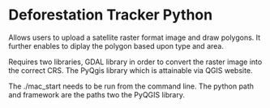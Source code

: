 # Deforestation Tracker Python

Allows users to upload a satellite raster format image and draw polygons. It further enables to diplay the polygon based upon type and area.

Requires two libraries, GDAL library in order to convert the raster image into the correct CRS. The PyQgis library which is attainable via QGIS website.

The ./mac_start needs to be run from the command line. The python path and framework are the paths two the PyQGIS library.
